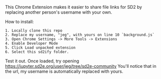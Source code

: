 This Chrome Extension makes it easier to share file links for SD2 by replacing another person's username with your own.


How to install:

    1. Locally clone this repo
    2. Replace my username, "jeg", with yours on line 10 `background.js`
    3. Open Chrome Settings -> More Tools -> Extensions
    4. Enable Developer Mode
    5. Click Load unpacked extension
    6. Select this sd2ify folder.

Test it out.
    Once loaded, try opening https://jupyter.sd2e.org/user/jeg/tree/sd2e-community
    You'll notice that in the url, my username is automatically replaced with yours.